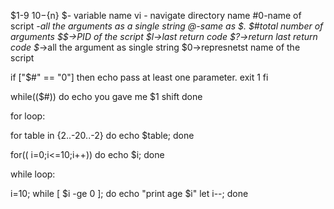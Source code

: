 $1-9
$10-${n}
$- variable name
vi - navigate directory name
#0-name of script
*-all the arguments as a single string
@-same as $.
$#total number of arguments
$$->PID of the script
$l->last return code
$?->return last return code
$*->all the  argument as single string
$0->represnetst name of the script



if  ["$#" == "0"]
then
  echo pass  at least one parameter.
  exit 1
fi

while(($#))
 do
   echo you gave me $1
   shift
 done


for loop:


for table in {2..-20..-2}
do 
echo $table;
done


for(( i=0;i<=10;i++))
do 
echo $i;
done

while loop:

i=10;
 while [ $i -ge 0 ];
do
echo "print age $i"
let i--;
done
